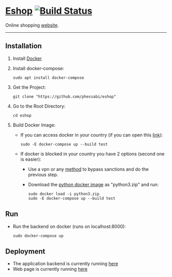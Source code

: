 # [Eshop](http://194.5.192.129:8000/homepage/) [![Build Status](https://travis-ci.com/phessabi/eshop.svg?branch=master)](https://travis-ci.com/phessabi/eshop)

Online shopping [website](http://194.5.192.129:4200/home).

---
## Installation
1. Install [Docker](https://phoenixnap.com/kb/how-to-install-docker-on-ubuntu-18-04) 

2. Install docker-compose:
    ```
    sudo apt install docker-compose
    ```
3. Get the Project:
    ```
    git clone "https://github.com/phessabi/eshop"
    ``` 
4. Go to the Root Directory:
    ```
    cd eshop
    ```    
5. Build Docker Image: 
    * If you can access docker in your country (if you can open this [link](https://hub.docker.com/)):
        ```
        sudo -E docker-compose up --build test
        ```

    * If docker is blocked in your country you have 2 options (second one is easier):
        * Use a vpn or any [method](https://shecan.ir) to bypass sanctions and do the previous step.

        * Download the [python docker image](https://www.dropbox.com/s/tqp8i7r77jloywe/python3.zip?dl=0) as "python3.zip" and run:
            ```
            sudo docker load -i python3.zip
            sudo -E docker-compose up --build test
            ```

## Run
+ Run the backend on docker (runs on localhost:8000):
    ```
    sudo docker-compose up
    ```

## Deployment

+ The application backend is currently running [here](http://194.5.192.129:8000/admin/)
+ Web page is currently running [here](http://194.5.192.129:4200/home)